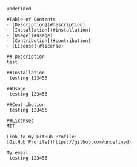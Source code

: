 

     undefined

     #Table of Contents
     - [Description](#description)
     - [Installation](#installation)
     - [Usage](#usage)
     - [Contribution](#contribution)
     - [License](#license)

     ## Description
     test

     ##Installation
      testing 123456

     ##Usage
      testing 123456

     ##Contribution
      testing 123456

     ##Licenses
     MIT

     Link to my GitHub Profile:
     [GitHub Profile](https://github.com/undefined)

     My email:
      testing 123456
     